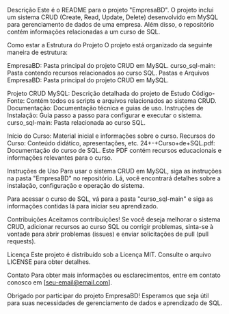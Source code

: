 Descrição
Este é o README para o projeto "EmpresaBD". O projeto inclui um sistema CRUD (Create, Read, Update, Delete) desenvolvido em MySQL para gerenciamento de dados de uma empresa. Além disso, o repositório contém informações relacionadas a um curso de SQL.

Como estar a Estrutura do Projeto
O projeto está organizado da seguinte maneira de estrutura:

EmpresaBD: Pasta principal do projeto CRUD em MySQL.
curso_sql-main: Pasta contendo recursos relacionados ao curso SQL.
Pastas e Arquivos
EmpresaBD: Pasta principal do projeto CRUD em MySQL.

Projeto CRUD MySQL: Descrição detalhada do projeto de Estudo
Código-Fonte: Contém todos os scripts e arquivos relacionados ao sistema CRUD.
Documentação: Documentação técnica e guias de uso.
Instruções de Instalação: Guia passo a passo para configurar e executar o sistema.
curso_sql-main: Pasta relacionada ao curso SQL.

Início do Curso: Material inicial e informações sobre o curso.
Recursos do Curso: Conteúdo didático, apresentações, etc.
24+-+Curso+de+SQL.pdf: Documentação do curso de SQL. Este PDF contém recursos educacionais e informações relevantes para o curso.

Instruções de Uso
Para usar o sistema CRUD em MySQL, siga as instruções na pasta "EmpresaBD" no repositório. Lá, você encontrará detalhes sobre a instalação, configuração e operação do sistema.

Para acessar o curso de SQL, vá para a pasta "curso_sql-main" e siga as informações contidas lá para iniciar seu aprendizado.

Contribuições
Aceitamos contribuições! Se você deseja melhorar o sistema CRUD, adicionar recursos ao curso SQL ou corrigir problemas, sinta-se à vontade para abrir problemas (issues) e enviar solicitações de pull (pull requests).

Licença
Este projeto é distribuído sob a Licença MIT. Consulte o arquivo LICENSE para obter detalhes.

Contato
Para obter mais informações ou esclarecimentos, entre em contato conosco em [seu-email@email.com].

Obrigado por participar do projeto EmpresaBD! Esperamos que seja útil para suas necessidades de gerenciamento de dados e aprendizado de SQL.




